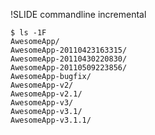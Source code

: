 !SLIDE commandline incremental

	$ ls -1F
	AwesomeApp/
	AwesomeApp-20110423163315/
	AwesomeApp-20110430220830/
	AwesomeApp-20110509223856/
	AwesomeApp-bugfix/
	AwesomeApp-v2/
	AwesomeApp-v2.1/
	AwesomeApp-v3/
	AwesomeApp-v3.1/
	AwesomeApp-v3.1.1/
